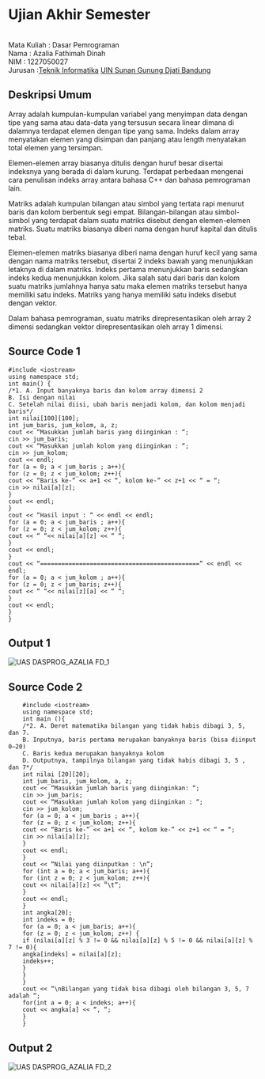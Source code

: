 # Ujian Akhir Semester 
<br>Mata Kuliah 	: Dasar Pemrograman
<br> Nama		: Azalia Fathimah Dinah
<br>NIM		:	1227050027
<br>Jurusan		:[Teknik Informatika](http://if.uinsgd.ac.id/) [UIN Sunan Gunung Djati Bandung](https://uinsgd.ac.id/) 


## Deskripsi Umum

Array adalah kumpulan-kumpulan variabel yang menyimpan data dengan tipe yang sama atau data-data yang tersusun secara linear dimana di dalamnya terdapat elemen dengan tipe yang sama. Indeks dalam array menyatakan elemen yang disimpan dan panjang atau length menyatakan total elemen yang tersimpan. 

Elemen-elemen array biasanya ditulis dengan huruf besar disertai indeksnya yang berada di dalam kurung. Terdapat perbedaan mengenai cara penulisan indeks array antara bahasa C++ dan bahasa pemrograman lain.

Matriks adalah kumpulan bilangan atau simbol yang tertata rapi menurut baris dan kolom berbentuk segi empat. Bilangan-bilangan atau simbol-simbol yang terdapat dalam suatu matriks disebut dengan elemen-elemen matriks. Suatu matriks biasanya diberi nama dengan huruf kapital dan ditulis tebal. 

Elemen-elemen matriks biasanya diberi nama dengan huruf kecil yang sama dengan nama matriks tersebut, disertai 2 indeks bawah yang menunjukkan letaknya di dalam matriks. Indeks pertama menunjukkan baris sedangkan indeks kedua menunjukkan kolom. Jika salah satu dari baris dan kolom suatu matriks jumlahnya hanya satu maka elemen matriks tersebut hanya memiliki satu indeks. Matriks yang hanya memiliki satu indeks disebut dengan vektor.

Dalam bahasa pemrograman, suatu matriks direpresentasikan oleh array 2 dimensi sedangkan vektor direpresentasikan oleh array 1 dimensi.


## Source Code 1

    #include <iostream>
    using namespace std;
    int main() {
    /*1. A. Input banyaknya baris dan kolom array dimensi 2
    B. Isi dengan nilai
    C. Setelah nilai diisi, ubah baris menjadi kolom, dan kolom menjadi baris*/
    int nilai[100][100];
    int jum_baris, jum_kolom, a, z;
    cout << “Masukkan jumlah baris yang diinginkan : “;
    cin >> jum_baris;
    cout << “Masukkan jumlah kolom yang diinginkan : “;
    cin >> jum_kolom;
    cout << endl;
    for (a = 0; a < jum_baris ; a++){
    for (z = 0; z < jum_kolom; z++){
    cout << “Baris ke-” << a+1 << “, kolom ke-” << z+1 << “ = “;
    cin >> nilai[a][z];
    }
    cout << endl;
    }
    cout << “Hasil input : “ << endl << endl;
    for (a = 0; a < jum_baris ; a++){
    for (z = 0; z < jum_kolom; z++){
    cout << “ “<< nilai[a][z] << “ “;
    }
    cout << endl;
    }
    cout << “=============================================” << endl << endl;
    for (a = 0; a < jum_kolom ; a++){
    for (z = 0; z < jum_baris; z++){
    cout << “ “<< nilai[z][a] << “ “;
    }
    cout << endl;
    }
    }

## Output 1

![UAS DASPROG_AZALIA FD_1](https://user-images.githubusercontent.com/121106799/209097922-9f814bea-5c93-48e5-83e9-e26d280f8130.jpeg)


## Source Code 2

        #include <iostream>
        using namespace std;
        int main (){
        /*2. A. Deret matematika bilangan yang tidak habis dibagi 3, 5, dan 7.
        B. Inputnya, baris pertama merupakan banyaknya baris (bisa diinput 0–20)
        C. Baris kedua merupakan banyaknya kolom
        D. Outputnya, tampilnya bilangan yang tidak habis dibagi 3, 5 , dan 7*/
        int nilai [20][20];
        int jum_baris, jum_kolom, a, z;
        cout << “Masukkan jumlah baris yang diinginkan: “;
        cin >> jum_baris;
        cout << “Masukkan jumlah kolom yang diinginkan : “;
        cin >> jum_kolom;
        for (a = 0; a < jum_baris ; a++){
        for (z = 0; z < jum_kolom; z++){
        cout << “Baris ke-” << a+1 << “, kolom ke-” << z+1 << “ = “;
        cin >> nilai[a][z];
        }
        cout << endl;
        }
        cout << “Nilai yang diinputkan : \n”;
        for (int a = 0; a < jum_baris; a++){
        for (int z = 0; z < jum_kolom; z++){
        cout << nilai[a][z] << ”\t”;
        }
        cout << endl;
        }
        int angka[20];
        int indeks = 0;
        for (a = 0; a < jum_baris; a++){
        for (z = 0; z < jum_kolom; z++) {
        if (nilai[a][z] % 3 != 0 && nilai[a][z] % 5 != 0 && nilai[a][z] % 7 != 0){
        angka[indeks] = nilai[a][z];
        indeks++;
        }
        }
        }
        cout << “\nBilangan yang tidak bisa dibagi oleh bilangan 3, 5, 7 adalah “;
        for(int a = 0; a < indeks; a++){
        cout << angka[a] << “, “;
        }
        }

## Output 2

![UAS DASPROG_AZALIA FD_2](https://user-images.githubusercontent.com/121106799/209098332-88507613-e9db-4446-baab-bb57ed8c967a.jpeg)
